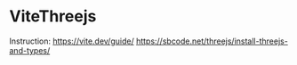 # ViteThreejs

Instruction: 
https://vite.dev/guide/
https://sbcode.net/threejs/install-threejs-and-types/

